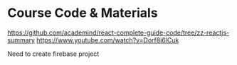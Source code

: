 # Course Code & Materials
https://github.com/academind/react-complete-guide-code/tree/zz-reactjs-summary
https://www.youtube.com/watch?v=Dorf8i6lCuk

Need to create firebase project
